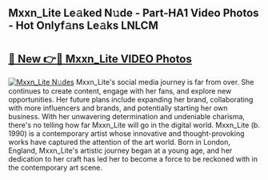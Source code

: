 ## Mxxn_Lite Le𝚊ked N𝚞de - Part-HA1 Video Photos - Hot Onlyf𝚊ns Le𝚊ks LNLCM

# <h2><a href="http://ab45469.deff.icu/?id=Mxxn_Lite">🔗 New 👉🔴 Mxxn_Lite VIDEO Photos</a></h2>

[![Mxxn_Lite N𝚞des](https://i.imgur.com/rIISA9y.gif)](http://ab45469.deff.icu/?id=Mxxn_Lite)
Mxxn_Lite's social media journey is far from over. She continues to create content, engage with her fans, and explore new opportunities. Her future plans include expanding her brand, collaborating with more influencers and brands, and potentially starting her own business. With her unwavering determination and undeniable charisma, there's no telling how far Mxxn_Lite will go in the digital world. Mxxn_Lite (b. 1990) is a contemporary artist whose innovative and thought-provoking works have captured the attention of the art world. Born in London, England, Mxxn_Lite's artistic journey began at a young age, and her dedication to her craft has led her to become a force to be reckoned with in the contemporary art scene.
